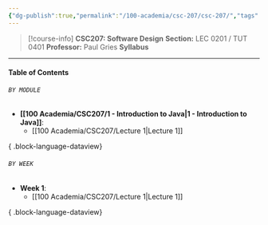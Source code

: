 ```yaml
---
{"dg-publish":true,"permalink":"/100-academia/csc-207/csc-207/","tags":["university","cs","course-page"],"created":"2024-06-22T16:05:58.141-07:00","updated":"2024-07-28T16:24:32.912-07:00"}
---
```


> [!course-info] **CSC207: Software Design**
> **Section:** LEC 0201 / TUT 0401
> **Professor:** Paul Gries
> **Syllabus**

---
#### Table of Contents
###### `BY MODULE`

- **[[100 Academia/CSC207/1 - Introduction to Java\|1 - Introduction to Java]]**: 
    - [[100 Academia/CSC207/Lecture 1\|Lecture 1]]


{ .block-language-dataview}
###### `BY WEEK`
- **Week 1**: 
    - [[100 Academia/CSC207/Lecture 1\|Lecture 1]]


{ .block-language-dataview}
